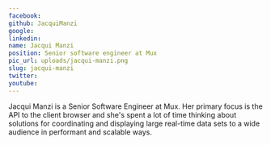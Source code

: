 ```yaml
---
facebook: 
github: JacquiManzi
google: 
linkedin: 
name: Jacqui Manzi
position: Senior software engineer at Mux
pic_url: uploads/jacqui-manzi.png
slug: jacqui-manzi
twitter: 
youtube: 
---
```

Jacqui Manzi is a Senior Software Engineer at Mux. Her primary focus is the API to the client browser and she's spent a lot of time thinking about solutions for coordinating and displaying large real-time data sets to a wide audience in performant and scalable ways.
